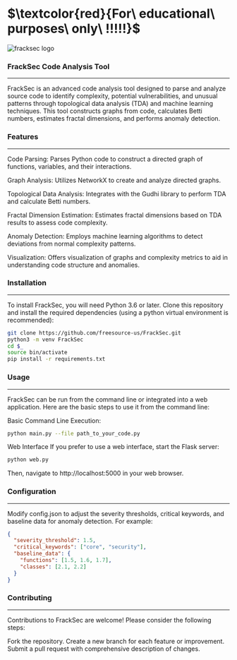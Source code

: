 # $\textcolor{red}{For\ educational\ purposes\ only\ !!!!!}$

![fracksec logo](https://github.com/freesource-us/FrackSec/assets/165845111/b2356374-f1bf-4870-a0f1-60ca0e3f100d)


### FrackSec Code Analysis Tool
---------------------------

FrackSec is an advanced code analysis tool designed to parse and analyze source code to identify complexity, potential vulnerabilities, and unusual patterns through topological data analysis (TDA) and machine learning techniques. This tool constructs graphs from code, calculates Betti numbers, estimates fractal dimensions, and performs anomaly detection.

### Features
--------
Code Parsing: Parses Python code to construct a directed graph of functions, variables, and their interactions.

Graph Analysis: Utilizes NetworkX to create and analyze directed graphs.

Topological Data Analysis: Integrates with the Gudhi library to perform TDA and calculate Betti numbers.

Fractal Dimension Estimation: Estimates fractal dimensions based on TDA results to assess code complexity.

Anomaly Detection: Employs machine learning algorithms to detect deviations from normal complexity patterns.

Visualization: Offers visualization of graphs and complexity metrics to aid in understanding code structure and anomalies.


### Installation
--------
To install FrackSec, you will need Python 3.6 or later. Clone this repository and install the required dependencies (using a python virtual environment is recommended):

```bash
git clone https://github.com/freesource-us/FrackSec.git
python3 -m venv FrackSec
cd $_
source bin/activate
pip install -r requirements.txt
```

### Usage
--------
FrackSec can be run from the command line or integrated into a web application. Here are the basic steps to use it from the command line:

Basic Command Line Execution:

```bash
python main.py --file path_to_your_code.py
```

Web Interface
If you prefer to use a web interface, start the Flask server:

```bash
python web.py
```
Then, navigate to http://localhost:5000 in your web browser.

### Configuration
--------
Modify config.json to adjust the severity thresholds, critical keywords, and baseline data for anomaly detection. For example:

```json
{
  "severity_threshold": 1.5,
  "critical_keywords": ["core", "security"],
  "baseline_data": {
    "functions": [1.5, 1.6, 1.7],
    "classes": [2.1, 2.2]
  }
}
```


### Contributing
--------
Contributions to FrackSec are welcome! Please consider the following steps:

Fork the repository.
Create a new branch for each feature or improvement.
Submit a pull request with comprehensive description of changes.
